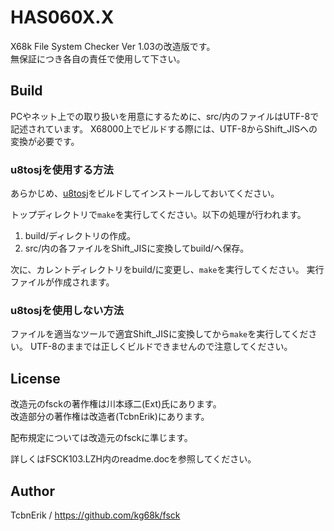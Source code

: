 # HAS060X.X
X68k File System Checker Ver 1.03の改造版です。  
無保証につき各自の責任で使用して下さい。


## Build
PCやネット上での取り扱いを用意にするために、src/内のファイルはUTF-8で記述されています。
X68000上でビルドする際には、UTF-8からShift_JISへの変換が必要です。

### u8tosjを使用する方法

あらかじめ、[u8tosj](https://github.com/kg68k/u8tosj)をビルドしてインストールしておいてください。

トップディレクトリで`make`を実行してください。以下の処理が行われます。
1. build/ディレクトリの作成。
2. src/内の各ファイルをShift_JISに変換してbuild/へ保存。

次に、カレントディレクトリをbuild/に変更し、`make`を実行してください。
実行ファイルが作成されます。

### u8tosjを使用しない方法

ファイルを適当なツールで適宜Shift_JISに変換してから`make`を実行してください。
UTF-8のままでは正しくビルドできませんので注意してください。


## License

改造元のfsckの著作権は川本琢二(Ext)氏にあります。  
改造部分の著作権は改造者(TcbnErik)にあります。

配布規定については改造元のfsckに準じます。

詳しくはFSCK103.LZH内のreadme.docを参照してください。


## Author
TcbnErik / https://github.com/kg68k/fsck

